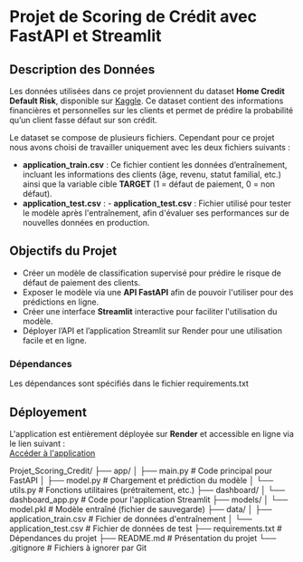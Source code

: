 # Projet de Scoring de Crédit avec FastAPI et Streamlit

## Description des Données
Les données utilisées dans ce projet proviennent du dataset **Home Credit Default Risk**, disponible sur [Kaggle](https://www.kaggle.com/c/home-credit-default-risk). Ce dataset contient des informations financières et personnelles sur les clients et permet de prédire la probabilité qu’un client fasse défaut sur son crédit.

Le dataset se compose de plusieurs fichiers. Cependant pour ce projet nous avons choisi de travailler uniquement avec les deux fichiers suivants :
- **application_train.csv** : Ce fichier contient les données d’entraînement, incluant les informations des clients (âge, revenu, statut familial, etc.) ainsi que la variable cible **TARGET** (1 = défaut de paiement, 0 = non défaut).
- **application_test.csv** : - **application_test.csv** : Fichier utilisé pour tester le modèle après l'entraînement, afin d'évaluer ses performances sur de nouvelles données en production.

## Objectifs du Projet
- Créer un modèle de classification supervisé pour prédire le risque de défaut de paiement des clients.
- Exposer le modèle via une **API FastAPI** afin de pouvoir l'utiliser pour des prédictions en ligne.
- Créer une interface **Streamlit** interactive pour faciliter l'utilisation du modèle.
- Déployer l’API et l’application Streamlit sur Render pour une utilisation facile et en ligne.

### Dépendances
Les dépendances sont spécifiés dans le fichier requirements.txt

## Déployement
L'application est entièrement déployée sur **Render** et accessible en ligne via le lien suivant :  
[Accéder à l'application](https://scoring-client-dashboard.onrender.com)  





Projet_Scoring_Credit/
├── app/
│   ├── main.py               # Code principal pour FastAPI
│   ├── model.py              # Chargement et prédiction du modèle
│   └── utils.py              # Fonctions utilitaires (prétraitement, etc.)
├── dashboard/
│   └── dashboard_app.py      # Code pour l'application Streamlit
├── models/
│   └── model.pkl             # Modèle entraîné (fichier de sauvegarde)
├── data/
│   ├── application_train.csv # Fichier de données d'entraînement
│   └── application_test.csv  # Fichier de données de test
├── requirements.txt          # Dépendances du projet
├── README.md                 # Présentation du projet
└── .gitignore                # Fichiers à ignorer par Git




